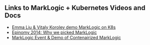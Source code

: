 ## Links to MarkLogic + Kubernetes Videos and Docs

- [Emma Liu & Vitaly Korolev demo MarkLogic on K8s](https://www.marklogic.com/resources/running-marklogic-in-containers-docker-kubernetes/)
- [Epinomy 2014: Why we picked MarkLogic](http://epinomy.com/blog/2013/12/6/why-we-picked-marklogic)
- [MarkLogic Event & Demo of Contenairized MarkLogic](https://www.youtube.com/watch?v=Vscc7CYriOo&feature=youtu.be&t=1059)
